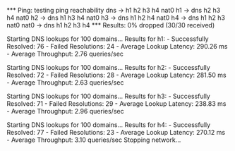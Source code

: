 *** Ping: testing ping reachability
dns -> h1 h2 h3 h4 nat0 
h1 -> dns h2 h3 h4 nat0 
h2 -> dns h1 h3 h4 nat0 
h3 -> dns h1 h2 h4 nat0 
h4 -> dns h1 h2 h3 nat0 
nat0 -> dns h1 h2 h3 h4 
*** Results: 0% dropped (30/30 received)

Starting DNS lookups for 100 domains...
Results for h1:
    - Successfully Resolved: 76
    - Failed Resolutions:    24
    - Average Lookup Latency: 290.26 ms
    - Average Throughput:    2.76 queries/sec

Starting DNS lookups for 100 domains...
Results for h2:
    - Successfully Resolved: 72
    - Failed Resolutions:    28
    - Average Lookup Latency: 281.50 ms
    - Average Throughput:    2.63 queries/sec

Starting DNS lookups for 100 domains...
Results for h3:
    - Successfully Resolved: 71
    - Failed Resolutions:    29
    - Average Lookup Latency: 238.83 ms
    - Average Throughput:    2.96 queries/sec

Starting DNS lookups for 100 domains...
Results for h4:
    - Successfully Resolved: 77
    - Failed Resolutions:    23
    - Average Lookup Latency: 270.12 ms
    - Average Throughput:    3.10 queries/sec
 Stopping network...